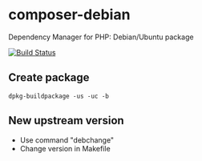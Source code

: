 composer-debian
===============

Dependency Manager for PHP: Debian/Ubuntu package

[![Build Status](https://travis-ci.org/HanXHX/composer-debian.svg)](https://travis-ci.org/HanXHX/composer-debian)


Create package
--------------

```
dpkg-buildpackage -us -uc -b
```


New upstream version
--------------------

- Use command "debchange"
- Change version in Makefile


